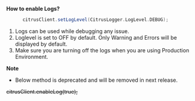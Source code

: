 <b> How to enable Logs? </b>

```groovy
      citrusClient.setLogLevel(CitrusLogger.LogLevel.DEBUG); 
```      

   1. Logs can be used while debugging any issue.
   2. Loglevel is set to OFF by default. Only Warning and Errors will be displayed by default.
   3. Make sure you are turning off the logs when you are using Production Environment. 
   
<b> Note </b>
  * Below method is deprecated and will be removed in next release.
  
   ~~citrusClient.enableLog(true);~~
   


